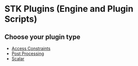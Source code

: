 # STK Plugins (Engine and Plugin Scripts)

## Choose your plugin type

* [Access Constraints](AccessConstraints)
* [Post Processing](PostProcessing)
* [Scalar](Scalar)